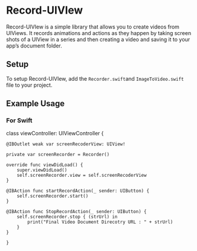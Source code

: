 # Record-UIVIew


Record-UIVIew is a simple library that allows you to create videos from UIViews.  It records animations and actions as they happen by taking screen shots of a UIView in a series and then creating a video and saving it to your app’s document folder.

## Setup
To setup Record-UIVIew, add the `Recorder.swift`and `ImageToVideo.swift` file to your project.


## Example Usage

### For Swift


   class viewController: UIViewController {
    
    @IBOutlet weak var screenRecoderView: UIView!
    
    private var screenRecorder = Recorder()
    
    override func viewDidLoad() {
        super.viewDidLoad()
        self.screenRecorder.view = self.screenRecoderView
    }
    
    @IBAction func startRecordAction(_ sender: UIButton) {
        self.screenRecorder.start()
    }
    
    @IBAction func StopRecordAction(_ sender: UIButton) {
        self.screenRecorder.stop { (strUrl) in
            print("Final Video Document Direcotry URL : " + strUrl)
        }
    }
    
    }



